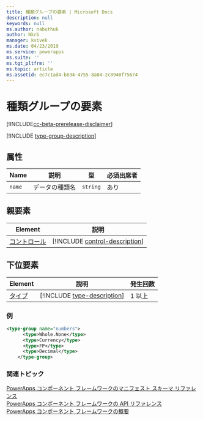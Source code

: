 ```yaml
---
title: 種類グループの要素 | Microsoft Docs
description: null
keywords: null
ms.author: nabuthuk
author: Nkrb
manager: kvivek
ms.date: 04/23/2019
ms.service: powerapps
ms.suite: ''
ms.tgt_pltfrm: ''
ms.topic: article
ms.assetid: ec7c1ad4-b834-4755-8a04-2c8940f75674
---
```


# <a name="type-group-element"></a>種類グループの要素

[!INCLUDE[cc-beta-prerelease-disclaimer](../../../includes/cc-beta-prerelease-disclaimer.md)]

[!INCLUDE [type-group-description](includes/type-group-description.md)]

## <a name="attributes"></a>属性

|Name|説明|型|必須出席者|
|--|--|--|--|
|`name`|データの種類名|`string`|あり|

## <a name="parent-elements"></a>親要素

|Element|説明|
|--|--|
|[コントロール](control.md)|[!INCLUDE [control-description](includes/control-description.md)]|


## <a name="child-elements"></a>下位要素

|Element|説明|発生回数|
|--|--|--|
|[タイプ](type.md)|[!INCLUDE [type-description](includes/type-description.md)]|1 以上|

### <a name="example"></a>例

```XML
<type-group name="numbers">
      <type>Whole.None</type>
      <type>Currency</type>
      <type>FP</type>
      <type>Decimal</type>
    </type-group>
```

### <a name="related-topics"></a>関連トピック

[PowerApps コンポーネント フレームワークのマニフェスト スキーマ リファレンス](index.md)<br/>
[PowerApps コンポーネント フレームワークの API リファレンス](../reference/index.md)<br/>
[PowerApps コンポーネント フレームワークの概要](../overview.md)